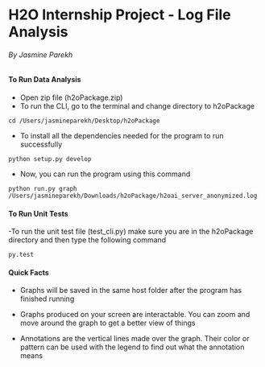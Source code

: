# H2O Internship Project - Log File Analysis
###### By Jasmine Parekh 


#### To Run Data Analysis

- Open zip file (h2oPackage.zip)
- To run the CLI, go to the terminal and change directory to h2oPackage
```Linux
cd /Users/jasmineparekh/Desktop/h2oPackage
```

- To install all the dependencies needed for the program to run successfully
```Linux
python setup.py develop
```

- Now, you can run the program using this command
```Linux
python run.py graph /Users/jasmineparekh/Downloads/h2oPackage/h2oai_server_anonymized.log
```

#### To Run Unit Tests

-To run the unit test file (test_cli.py) make sure you are in the h2oPackage directory and then type the following command
```Linux
py.test
```

#### Quick Facts

- Graphs will be saved in the same host folder after the program has finished running

- Graphs produced on your screen are interactable. You can zoom and move around the graph to get a better view of things

- Annotations are the vertical lines made over the graph. Their color or pattern can be used with the legend to find out what the annotation means





